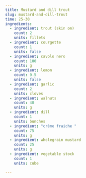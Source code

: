 ```yaml
---
title: Mustard and dill trout
slug: mustard-and-dill-trout
time: 25-30
ingredients:
  - ingredient: trout (skin on)
    count: 2
    units: fillets
  - ingredient: courgette
    count: 1
    units: false
  - ingredient: cavolo nero
    count: 100
    units: g
  - ingredient: lemon
    count: 0.5
    units: false
  - ingredient: garlic
    count: 2
    units: cloves
  - ingredient: walnuts
    count: 40
    units: g
  - ingredient: dill
    count: 1
    units: bunches
  - ingredient: "crème fraiche "
    count: 75
    units: g
  - ingredient: wholegrain mustard
    count: 25
    units: g
  - ingredient: vegetable stock
    count: 1
    units: cube

---
```

